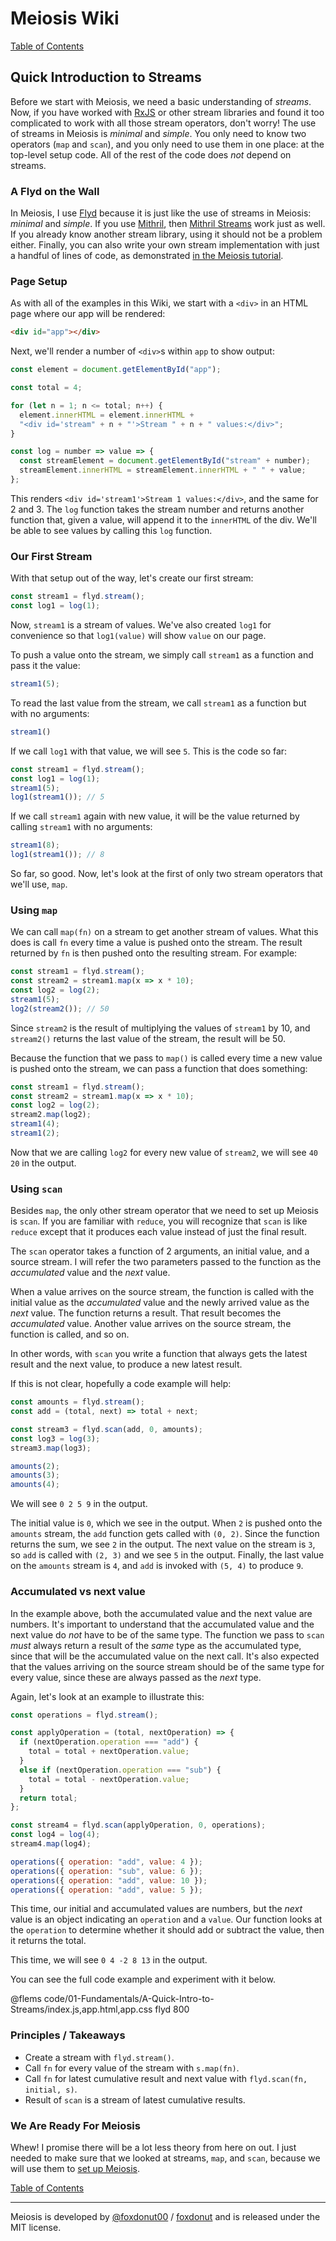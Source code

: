 # Meiosis Wiki

[Table of Contents](toc.html)

## Quick Introduction to Streams

Before we start with Meiosis, we need a basic understanding of _streams_. Now, if you have worked with
[RxJS](https://github.com/ReactiveX/rxjs) or other stream libraries and found it too complicated to work with all those
stream operators, don't worry! The use of streams in Meiosis is _minimal_ and _simple_. You only need to know two
operators (`map` and `scan`), and you only need to use them in one place: at the top-level setup code. All of the rest
of the code does _not_ depend on streams.

### A Flyd on the Wall

In Meiosis, I use [Flyd](https://github.com/paldepind/flyd) because it is just like the use of streams in Meiosis:
_minimal_ and _simple_. If you use [Mithril](https://mithril.js.org), then
[Mithril Streams](https://mithril.js.org/stream.html) work just as well. If you already know another stream library,
using it should not be a problem either. Finally, you can also write your own stream implementation with just a handful
of lines of code, as demonstrated [in the Meiosis tutorial](http://meiosis.js.org/tutorial/05-stream-mithril.html).

### Page Setup

As with all of the examples in this Wiki, we start with a `<div>` in an HTML page where our app will be rendered:

```html
<div id="app"></div>
```

Next, we'll render a number of `<div>`s within `app` to show output:

```javascript
const element = document.getElementById("app");

const total = 4;

for (let n = 1; n <= total; n++) {
  element.innerHTML = element.innerHTML +
  "<div id='stream" + n + "'>Stream " + n + " values:</div>";
}

const log = number => value => {
  const streamElement = document.getElementById("stream" + number);
  streamElement.innerHTML = streamElement.innerHTML + " " + value;
};
```

This renders `<div id='stream1'>Stream 1 values:</div>`, and the same for 2 and 3. The `log` function takes the stream
number and returns another function that, given a value, will append it to the `innerHTML` of the div. We'll be able to
see values by calling this `log` function.

### Our First Stream

With that setup out of the way, let's create our first stream:

```javascript
const stream1 = flyd.stream();
const log1 = log(1);
```

Now, `stream1` is a stream of values. We've also created `log1` for convenience so that `log1(value)` will show `value`
on our page.

To push a value onto the stream, we simply call `stream1` as a function and pass it the value:

```javascript
stream1(5);
```

To read the last value from the stream, we call `stream1` as a function but with no arguments:

```javascript
stream1()
```

If we call `log1` with that value, we will see `5`. This is the code so far:

```javascript
const stream1 = flyd.stream();
const log1 = log(1);
stream1(5);
log1(stream1()); // 5
```

If we call `stream1` again with new value, it will be the value returned by calling `stream1` with no arguments:

```javascript
stream1(8);
log1(stream1()); // 8
```

So far, so good. Now, let's look at the first of only two stream operators that we'll use, `map`.

### Using `map`

We can call `map(fn)` on a stream to get another stream of values. What this does is call `fn` every time a value is
pushed onto the stream. The result returned by `fn` is then pushed onto the resulting stream. For example:

```javascript
const stream1 = flyd.stream();
const stream2 = stream1.map(x => x * 10);
const log2 = log(2);
stream1(5);
log2(stream2()); // 50
```

Since `stream2` is the result of multiplying the values of `stream1` by 10, and `stream2()` returns the last value of
the stream, the result will be 50.

Because the function that we pass to `map()` is called every time a new value is pushed onto the stream, we can pass a
function that does something:

```javascript
const stream1 = flyd.stream();
const stream2 = stream1.map(x => x * 10);
const log2 = log(2);
stream2.map(log2);
stream1(4);
stream1(2);
```

Now that we are calling `log2` for every new value of `stream2`, we will see `40 20` in the output.

### Using `scan`

Besides `map`, the only other stream operator that we need to set up Meiosis is `scan`. If you are familiar with
`reduce`, you will recognize that `scan` is like `reduce` except that it produces each value instead of just the
final result.

The `scan` operator takes a function of 2 arguments, an initial value, and a source stream. I will refer the two
parameters passed to the function as the _accumulated_ value and the _next_ value.

When a value arrives on the source stream, the function is called with the initial value as the _accumulated_ value
and the newly arrived value as the _next_ value. The function returns a result. That result becomes the _accumulated_
value. Another value arrives on the source stream, the function is called, and so on.

In other words, with `scan` you write a function that always gets the latest result and the next value, to produce a
new latest result.

If this is not clear, hopefully a code example will help:

```javascript
const amounts = flyd.stream();
const add = (total, next) => total + next;

const stream3 = flyd.scan(add, 0, amounts);
const log3 = log(3);
stream3.map(log3);

amounts(2);
amounts(3);
amounts(4);
```

We will see `0 2 5 9` in the output.

The initial value is `0`, which we see in the output. When `2` is pushed onto the `amounts` stream, the `add` function
gets called with `(0, 2)`. Since the function returns the sum, we see `2` in the output. The next value on the stream
is `3`, so `add` is called with `(2, 3)` and we see `5` in the output. Finally, the last value on the `amounts` stream
is `4`, and `add` is invoked with `(5, 4)` to produce `9`.

### Accumulated vs next value

In the example above, both the accumulated value and the next value are numbers. It's important to understand that the
accumulated value and the next value do _not_ have to be of the same type. The function we pass to `scan` _must_ always
return a result of the _same_ type as the accumulated type, since that will be the accumulated value on the next call.
It's also expected that the values arriving on the source stream should be of the same type for every value, since
these are always passed as the _next_ type.

Again, let's look at an example to illustrate this:

```javascript
const operations = flyd.stream();

const applyOperation = (total, nextOperation) => {
  if (nextOperation.operation === "add") {
    total = total + nextOperation.value;
  }
  else if (nextOperation.operation === "sub") {
    total = total - nextOperation.value;
  }
  return total;
};

const stream4 = flyd.scan(applyOperation, 0, operations);
const log4 = log(4);
stream4.map(log4);

operations({ operation: "add", value: 4 });
operations({ operation: "sub", value: 6 });
operations({ operation: "add", value: 10 });
operations({ operation: "add", value: 5 });
```

This time, our initial and accumulated values are numbers, but the _next_ value is an object indicating an `operation`
and a `value`. Our function looks at the `operation` to determine whether it should add or subtract the value, then it
returns the total.

This time, we will see `0 4 -2 8 13` in the output.

You can see the full code example and experiment with it below.

@flems code/01-Fundamentals/A-Quick-Intro-to-Streams/index.js,app.html,app.css flyd 800

### Principles / Takeaways

- Create a stream with `flyd.stream()`.
- Call `fn` for every value of the stream with `s.map(fn)`.
- Call `fn` for latest cumulative result and next value with `flyd.scan(fn, initial, s)`.
- Result of `scan` is a stream of latest cumulative results.

### We Are Ready For Meiosis

Whew! I promise there will be a lot less theory from here on out. I just needed to make sure that we looked at streams,
`map`, and `scan`, because we will use them to [set up Meiosis](01-Fundamentals-B-Meiosis-Setup.html).

[Table of Contents](toc.html)

-----

Meiosis is developed by [@foxdonut00](http://twitter.com/foxdonut00) / [foxdonut](https://github.com/foxdonut) and is released under the MIT license.
